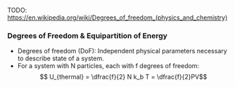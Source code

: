 TODO: https://en.wikipedia.org/wiki/Degrees_of_freedom_(physics_and_chemistry)
### Degrees of Freedom & Equipartition of Energy
 - Degrees of freedom (DoF): Independent physical parameters necessary to describe state of a system.
 - For a system with N particles, each with f degrees of freedom:
$$ U_{thermal} = \dfrac{f}{2} N k_b T = \dfrac{f}{2}PV$$